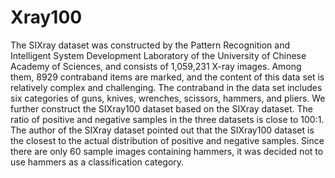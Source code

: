 # Xray100
The SIXray dataset was constructed by the Pattern Recognition and Intelligent System Development Laboratory of the University of Chinese Academy of Sciences, and consists of 1,059,231 X-ray images. 
Among them, 8929 contraband items are marked, and the content of this data set is relatively complex and challenging. 
The contraband in the data set includes six categories of guns, knives, wrenches, scissors, hammers, and pliers. 
We further construct the SIXray100 dataset based on the SIXray dataset. The ratio of positive and negative samples in the three datasets is close to 100:1. 
The author of the SIXray dataset pointed out that the SIXray100 dataset is the closest to the actual distribution of positive and negative samples. 
Since there are only 60 sample images containing hammers, it was decided not to use hammers as a classification category.
